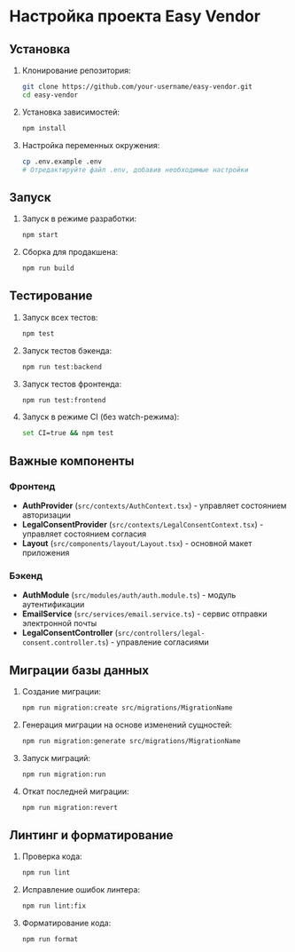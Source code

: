 # Настройка проекта Easy Vendor

## Установка

1. Клонирование репозитория:
   ```bash
   git clone https://github.com/your-username/easy-vendor.git
   cd easy-vendor
   ```

2. Установка зависимостей:
   ```bash
   npm install
   ```

3. Настройка переменных окружения:
   ```bash
   cp .env.example .env
   # Отредактируйте файл .env, добавив необходимые настройки
   ```

## Запуск

1. Запуск в режиме разработки:
   ```bash
   npm start
   ```

2. Сборка для продакшена:
   ```bash
   npm run build
   ```

## Тестирование

1. Запуск всех тестов:
   ```bash
   npm test
   ```

2. Запуск тестов бэкенда:
   ```bash
   npm run test:backend
   ```

3. Запуск тестов фронтенда:
   ```bash
   npm run test:frontend
   ```

4. Запуск в режиме CI (без watch-режима):
   ```bash
   set CI=true && npm test
   ```

## Важные компоненты

### Фронтенд

- **AuthProvider** (`src/contexts/AuthContext.tsx`) - управляет состоянием авторизации
- **LegalConsentProvider** (`src/contexts/LegalConsentContext.tsx`) - управляет состоянием согласия
- **Layout** (`src/components/layout/Layout.tsx`) - основной макет приложения

### Бэкенд

- **AuthModule** (`src/modules/auth/auth.module.ts`) - модуль аутентификации
- **EmailService** (`src/services/email.service.ts`) - сервис отправки электронной почты
- **LegalConsentController** (`src/controllers/legal-consent.controller.ts`) - управление согласиями

## Миграции базы данных

1. Создание миграции:
   ```bash
   npm run migration:create src/migrations/MigrationName
   ```

2. Генерация миграции на основе изменений сущностей:
   ```bash
   npm run migration:generate src/migrations/MigrationName
   ```

3. Запуск миграций:
   ```bash
   npm run migration:run
   ```

4. Откат последней миграции:
   ```bash
   npm run migration:revert
   ```

## Линтинг и форматирование

1. Проверка кода:
   ```bash
   npm run lint
   ```

2. Исправление ошибок линтера:
   ```bash
   npm run lint:fix
   ```

3. Форматирование кода:
   ```bash
   npm run format
   ``` 